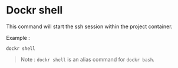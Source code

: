 # Dockr shell

This command will start the ssh session within the project container.

Example :

```
dockr shell
```

> Note : `dockr shell` is an alias command for `dockr bash`.
> 